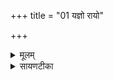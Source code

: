 +++
title = "01 यज्ञो रायो"

+++
<details><summary>मूलम्</summary>

य॒ज्ञो रा॒यो य॒ज्ञ ई॑शे॒ वसू॑नाम् ।  
य॒ज्ञस्स॒स्याना॑मु॒त सु॑ख्षिती॒नाम् ।  
य॒ज्ञ इ॒ष्टᳶ पू॒र्वचि॑त्तिन्दधातु ।  
य॒ज्ञो ब्र॑ह्म॒ण्वाꣳ अप्ये॑तु दे॒वान् ।  


</details>

<details><summary>सायणटीका</summary>

(SB) 1अथ पञ्चमानुवाके प्रथमामृचमाह - यज्ञो यज्ञस्वामी यो देवः स रायो धनस्य मणिमुक्तादिरूपस्य ईशे स्वामी भवति ॥ तथा यज्ञो वसूनां निवासहेतूनां गृहाणामीशे स्वामी भवति ॥ तथाऽयं यज्ञः सस्यानां व्रीह्माद्योषधीनां स्वामी ॥ उत अपि च सुक्षितीनां शोभनभूमीनामीशे स्वामी ॥ इष्टो यज्ञः पूर्वचित्तिं दधातु पूर्वचित्तिं स्वर्गं दधातु ॥ तथाऽन्यत्राम्नातम् - 'द्यौरसीत्पूर्वचित्तिः' इति ॥ ब्रह्म वेदः, ब्राह्मण्वान् मन्त्रयुक्तो यज्ञो देवानप्येतु देवान्प्राप्नोतु ॥॥


</details>

